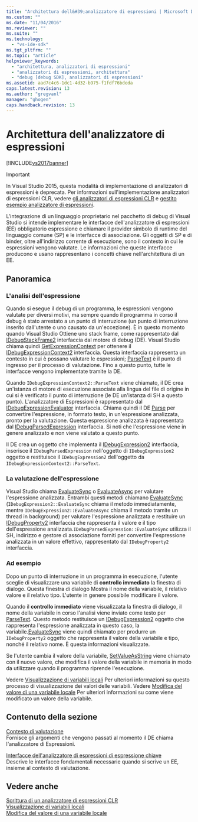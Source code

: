 ```yaml
---
title: "Architettura dell&#39;analizzatore di espressioni | Microsoft Docs"
ms.custom: ""
ms.date: "11/04/2016"
ms.reviewer: ""
ms.suite: ""
ms.technology: 
  - "vs-ide-sdk"
ms.tgt_pltfrm: ""
ms.topic: "article"
helpviewer_keywords: 
  - "architettura, analizzatori di espressioni"
  - "analizzatori di espressioni, architettura"
  - "debug [debug SDK], analizzatori di espressioni"
ms.assetid: aad7c4c6-1dc1-4d32-b975-f1fdf76bdeda
caps.latest.revision: 13
ms.author: "gregvanl"
manager: "ghogen"
caps.handback.revision: 13
---
```

# Architettura dell&#39;analizzatore di espressioni
[!INCLUDE[vs2017banner](../../code-quality/includes/vs2017banner.md)]

> [!IMPORTANT]
>  In Visual Studio 2015, questa modalità di implementazione di analizzatori di espressioni è deprecata. Per informazioni sull'implementazione analizzatori di espressioni CLR, vedere [gli analizzatori di espressioni CLR](https://github.com/Microsoft/ConcordExtensibilitySamples/wiki/CLR-Expression-Evaluators) e [gestito esempio analizzatore di espressioni](https://github.com/Microsoft/ConcordExtensibilitySamples/wiki/Managed-Expression-Evaluator-Sample).  
  
 L'integrazione di un linguaggio proprietario nel pacchetto di debug di Visual Studio si intende implementare le interfacce dell'analizzatore di espressioni \(EE\) obbligatorio espressione e chiamare il provider simbolo di runtime del linguaggio comune \(SP\) e le interfacce di associazione. Gli oggetti di SP e di binder, oltre all'indirizzo corrente di esecuzione, sono il contesto in cui le espressioni vengono valutate. Le informazioni che queste interfacce producono e usano rappresentano i concetti chiave nell'architettura di un EE.  
  
## Panoramica  
  
### L'analisi dell'espressione  
 Quando si esegue il debug di un programma, le espressioni vengono valutate per diversi motivi, ma sempre quando il programma in corso il debug è stato arrestato a un punto di interruzione \(un punto di interruzione inserito dall'utente o uno causato da un'eccezione\). È in questo momento quando Visual Studio Ottiene uno stack frame, come rappresentato dal [IDebugStackFrame2](../../extensibility/debugger/reference/idebugstackframe2.md) interfaccia dal motore di debug \(DE\). Visual Studio chiama quindi [GetExpressionContext](../../extensibility/debugger/reference/idebugstackframe2-getexpressioncontext.md) per ottenere il [IDebugExpressionContext2](../../extensibility/debugger/reference/idebugexpressioncontext2.md) interfaccia. Questa interfaccia rappresenta un contesto in cui è possano valutare le espressioni; [ParseText](../../extensibility/debugger/reference/idebugexpressioncontext2-parsetext.md) è il punto di ingresso per il processo di valutazione. Fino a questo punto, tutte le interfacce vengono implementate tramite la DE.  
  
 Quando `IDebugExpressionContext2::ParseText` viene chiamato, il DE crea un'istanza di motore di esecuzione associate alla lingua del file di origine in cui si è verificato il punto di interruzione \(le DE un'istanza di SH a questo punto\). L'analizzatore di Espressioni è rappresentato dal [IDebugExpressionEvaluator](../../extensibility/debugger/reference/idebugexpressionevaluator.md) interfaccia. Chiama quindi il DE [Parse](../../extensibility/debugger/reference/idebugexpressionevaluator-parse.md) per convertire l'espressione, in formato testo, in un'espressione analizzata, pronto per la valutazione. Questa espressione analizzata è rappresentata dal [IDebugParsedExpression](../../extensibility/debugger/reference/idebugparsedexpression.md) interfaccia. Si noti che l'espressione viene in genere analizzato e non viene valutato a questo punto.  
  
 Il DE crea un oggetto che implementa il [IDebugExpression2](../../extensibility/debugger/reference/idebugexpression2.md) interfaccia, inserisce il `IDebugParsedExpression` nell'oggetto di `IDebugExpression2` oggetto e restituisce il `IDebugExpression2` dell'oggetto da `IDebugExpressionContext2::ParseText`.  
  
### La valutazione dell'espressione  
 Visual Studio chiama [EvaluateSync](../../extensibility/debugger/reference/idebugexpression2-evaluatesync.md) o [EvaluateAsync](../../extensibility/debugger/reference/idebugexpression2-evaluateasync.md) per valutare l'espressione analizzata. Entrambi questi metodi chiamano [EvaluateSync](../../extensibility/debugger/reference/idebugparsedexpression-evaluatesync.md) \(`IDebugExpression2::EvaluateSync` chiama il metodo immediatamente, mentre `IDebugExpression2::EvaluateAsync` chiama il metodo tramite un thread in background\) per valutare l'espressione analizzata e restituire un [IDebugProperty2](../../extensibility/debugger/reference/idebugproperty2.md) interfaccia che rappresenta il valore e il tipo dell'espressione analizzata.`IDebugParsedExpression::EvaluateSync` utilizza il SH, indirizzo e gestore di associazione forniti per convertire l'espressione analizzata in un valore effettivo, rappresentato dal `IDebugProperty2` interfaccia.  
  
### Ad esempio  
 Dopo un punto di interruzione in un programma in esecuzione, l'utente sceglie di visualizzare una variabile di **controllo immediato** la finestra di dialogo. Questa finestra di dialogo Mostra il nome della variabile, il relativo valore e il relativo tipo. L'utente in genere possibile modificare il valore.  
  
 Quando il **controllo immediato** viene visualizzata la finestra di dialogo, il nome della variabile in corso l'analisi viene inviato come testo per [ParseText](../../extensibility/debugger/reference/idebugexpressioncontext2-parsetext.md). Questo metodo restituisce un [IDebugExpression2](../../extensibility/debugger/reference/idebugexpression2.md) oggetto che rappresenta l'espressione analizzata in questo caso, la variabile.[EvaluateSync](../../extensibility/debugger/reference/idebugexpression2-evaluatesync.md) viene quindi chiamato per produrre un `IDebugProperty2` oggetto che rappresenta il valore della variabile e tipo, nonché il relativo nome. È questa informazioni visualizzate.  
  
 Se l'utente cambia il valore della variabile, [SetValueAsString](../../extensibility/debugger/reference/idebugproperty2-setvalueasstring.md) viene chiamato con il nuovo valore, che modifica il valore della variabile in memoria in modo da utilizzare quando il programma riprende l'esecuzione.  
  
 Vedere [Visualizzazione di variabili locali](../../extensibility/debugger/displaying-locals.md) Per ulteriori informazioni su questo processo di visualizzazione dei valori delle variabili. Vedere [Modifica del valore di una variabile locale](../../extensibility/debugger/changing-the-value-of-a-local.md) Per ulteriori informazioni su come viene modificato un valore della variabile.  
  
## Contenuto della sezione  
 [Contesto di valutazione](../../extensibility/debugger/evaluation-context.md)  
 Fornisce gli argomenti che vengono passati al momento il DE chiama l'analizzatore di Espressioni.  
  
 [Interfacce dell'analizzatore di espressioni di espressione chiave](../../extensibility/debugger/key-expression-evaluator-interfaces.md)  
 Descrive le interfacce fondamentali necessarie quando si scrive un EE, insieme al contesto di valutazione.  
  
## Vedere anche  
 [Scrittura di un analizzatore di espressioni CLR](../../extensibility/debugger/writing-a-common-language-runtime-expression-evaluator.md)   
 [Visualizzazione di variabili locali](../../extensibility/debugger/displaying-locals.md)   
 [Modifica del valore di una variabile locale](../../extensibility/debugger/changing-the-value-of-a-local.md)